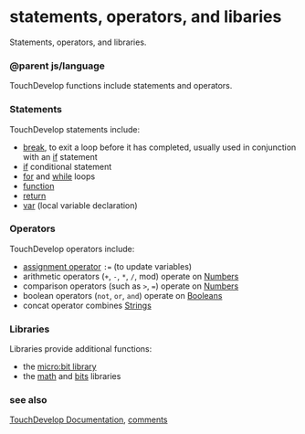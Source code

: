 # statements, operators, and libaries

Statements, operators, and libraries.

### @parent js/language
 

TouchDevelop functions include statements and operators.

### Statements

TouchDevelop statements include:

* [break](/microbit/js/break), to exit a loop before it has completed, usually used in conjunction with an [if](/microbit/reference/logic/if) statement
* [if](/microbit/reference/logic/if) conditional statement
* [for](/microbit/reference/loops/for) and [while](/microbit/js/while) loops
* [function](/microbit/js/function)
* [return](/microbit/js/return)
* [var](/microbit/reference/variables/var) (local variable declaration)

### Operators

TouchDevelop operators include:

* [assignment operator](/microbit/reference/variables/assign) `:=` (to update variables)
* arithmetic operators (`+`, `-`, `*`, `/`, mod) operate on [Numbers](/microbit/reference/types/number)
* comparison operators (such as `>`, `=`) operate on [Numbers](/microbit/reference/types/number)
* boolean operators (`not`, `or`, `and`) operate on [Booleans](/microbit/reference/types/boolean)
* concat operator combines [Strings](/microbit/reference/types/string)

### Libraries

Libraries provide additional functions:

* the [micro:bit library](/microbit/js/contents)
* the [math](/microbit/js/math) and [bits](/microbit/js/bits) libraries

### see also

[TouchDevelop Documentation](/microbit/js/contents), [comments](/microbit/js/comment)

